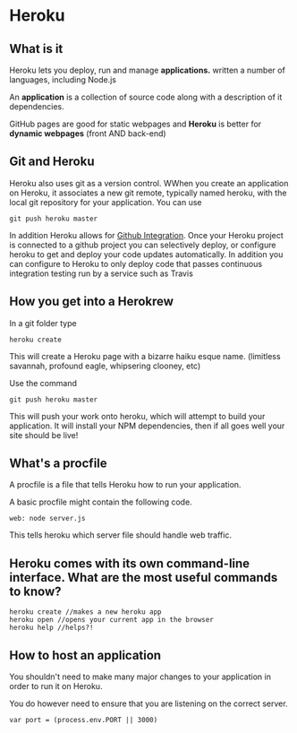 # Heroku

## What is it

  Heroku lets you deploy, run and manage **applications.** written a number of languages, including Node.js

  An **application** is a collection of source code along with a description of it dependencies.

  GitHub pages are good for static webpages and **Heroku** is better for **dynamic webpages** (front AND back-end)

## Git and Heroku

  Heroku also uses git as a version control. WWhen you create an application on Heroku, it associates a new git remote, typically named heroku, with the local git repository for your application. You can use
  ```
  git push heroku master
  ```

  In addition Heroku allows for [Github Integration](https://devcenter.heroku.com/articles/github-integration). Once your Heroku project is connected to a github project you can selectively deploy, or configure heroku to get and deploy your code updates automatically. In addition you can configure to Heroku to only deploy code that passes continuous integration testing run by a service such as Travis


## How you get into a Herokrew
In a git folder type
```
heroku create
```
This will create a Heroku page with a bizarre haiku esque name. (limitless savannah, profound eagle, whipsering clooney, etc)

Use the command
```
git push heroku master
```
This will push your work onto heroku, which will attempt to build your application. It will install your NPM dependencies, then if all goes well your site should be live!


## What's a procfile

A procfile is a file that tells Heroku how to run your application.

A basic procfile might contain the following code.
```
web: node server.js
```
This tells heroku which server file should handle web traffic.

## Heroku comes with its own command-line interface. What are the most useful commands to know?
```
heroku create //makes a new heroku app
heroku open //opens your current app in the browser
heroku help //helps?!
```
## How to host an application

You shouldn't need to make many major changes to your application in order to run it on Heroku.

You do however need to ensure that you are listening on the correct server.
```
var port = (process.env.PORT || 3000)
```
